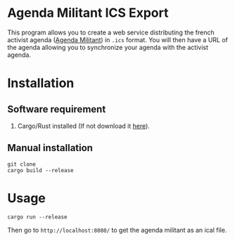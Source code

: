 # Agenda Militant ICS Export

This program allows you to create a web service distributing the french activist agenda ([Agenda Militant](https://www.agendamilitant.org/)) in `.ics` format. You will then have a URL of the agenda allowing you to synchronize your agenda with the activist agenda.

# Installation

## Software requirement

1. Cargo/Rust installed (If not download it [here](https://doc.rust-lang.org/cargo/getting-started/installation.html)).

## Manual installation

```
git clone
cargo build --release
```

# Usage

```
cargo run --release
```

Then go to `http://localhost:8080/` to get the agenda militant as an ical file.